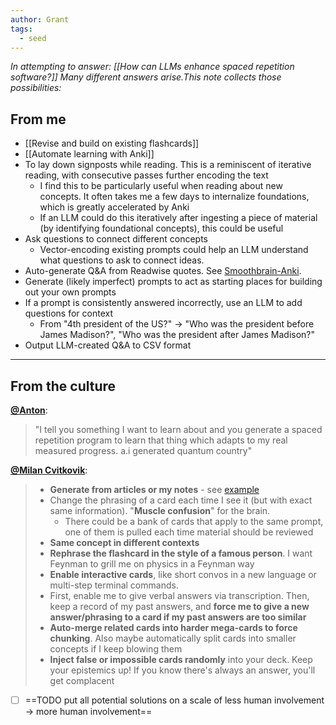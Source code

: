 ```yaml
---
author: Grant
tags:
  - seed
---
```

*In attempting to answer: [[How can LLMs enhance spaced repetition software?]] Many different answers arise.This note collects those possibilities:*

## From me
- [[Revise and build on existing flashcards]]
- [[Automate learning with Anki]]
- To lay down signposts while reading. This is a reminiscent of iterative reading, with consecutive passes further encoding the text
	- I find this to be particularly useful when reading about new concepts. It often takes me a few days to internalize foundations, which is greatly accelerated by Anki
	- If an LLM could do this iteratively after ingesting a piece of material (by identifying foundational concepts), this could be useful
- Ask questions to connect different concepts
	- Vector-encoding existing prompts could help an LLM understand what questions to ask to connect ideas.
- Auto-generate Q&A from Readwise quotes. See [Smoothbrain-Anki](https://github.com/smoothbrain-ai/smoothbrain-anki).
- Generate (likely imperfect) prompts to act as starting places for building out your own prompts
- If a  prompt is consistently answered incorrectly, use an LLM to add questions for context
	- From "4th president of the US?" → "Who was the president before James Madison?", "Who was the president after James Madison?"
- Output LLM-created Q&A to CSV format

---
## From the culture

**[@Anton](https://twitter.com/atroyn/status/1565641497524985857)**:
>"I tell you something I want to learn about and you generate a spaced repetition program to learn that thing which adapts to my real measured progress. a.i generated quantum country"

**[@Milan Cvitkovik](https://twitter.com/MWCvitkovic/status/1614669124424155137)**:
>- **Generate from articles or my notes** - see [example](https://www.reddit.com/r/Anki/comments/sfbvbw/gpt3_can_generate_anki_cards_oo/)
>- Change the phrasing of a card each time I see it (but with exact same information). "**Muscle confusion**" for the brain.
>	- There could be a bank of cards that apply to the same prompt, one of them is pulled each time material should be reviewed
>- **Same concept in different contexts**
>- **Rephrase the flashcard in the style of a famous person**. I want Feynman to grill me on physics in a Feynman way
>- **Enable interactive cards**, like short convos in a new language or multi-step terminal commands.
>- First, enable me to give verbal answers via transcription. Then, keep a record of my past answers, and **force me to give a new answer/phrasing to a card if my past answers are too similar**
>- **Auto-merge related cards into harder mega-cards to force chunking**. Also maybe automatically split cards into smaller concepts if I keep blowing them
>- **Inject false or impossible cards randomly** into your deck. Keep your epistemics up! If you know there's always an answer, you'll get complacent


- [ ] ==TODO put all potential solutions on a scale of less human involvement → more human involvement==
